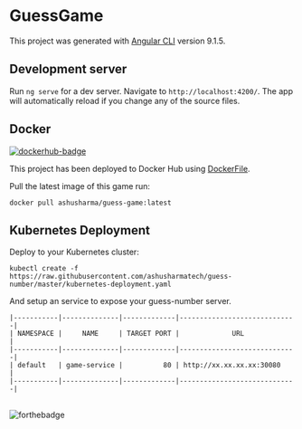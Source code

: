 # GuessGame

This project was generated with [Angular CLI](https://github.com/angular/angular-cli) version 9.1.5.



## Development server

Run `ng serve` for a dev server. Navigate to `http://localhost:4200/`. The app will automatically reload if you change any of the source files.

## Docker

[![dockerhub-badge](https://img.shields.io/badge/images%20on-Docker%20Hub-blue.svg)](https://hub.docker.com/r/ashusharma/guess-game)

This project has been deployed to Docker Hub using [DockerFile](Dockerfile).

Pull the latest image of this game run:

`docker pull ashusharma/guess-game:latest`

## Kubernetes Deployment


Deploy to your Kubernetes cluster:

`kubectl create -f https://raw.githubusercontent.com/ashusharmatech/guess-number/master/kubernetes-deployment.yaml`

And setup an service to expose your guess-number server.
```
|-----------|--------------|-------------|-----------------------------|
| NAMESPACE |     NAME     | TARGET PORT |             URL             |
|-----------|--------------|-------------|-----------------------------|
| default   | game-service |          80 | http://xx.xx.xx.xx:30080    |
|-----------|--------------|-------------|-----------------------------|
```


##

![forthebadge](https://forthebadge.com/images/badges/built-with-love.svg)
